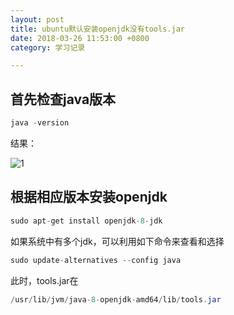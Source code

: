 ```yaml
---
layout: post
title: ubuntu默认安装openjdk没有tools.jar
date: 2018-03-26 11:53:00 +0800
category: 学习记录

---
```


## 首先检查java版本

```java
java -version
```

结果：

![1]({{site.baseurl}}/assets/img/notes/20180326-jdk.img/1.png)

## 根据相应版本安装openjdk

```java
sudo apt-get install openjdk-8-jdk
```

如果系统中有多个jdk，可以利用如下命令来查看和选择

```java
sudo update-alternatives --config java
```

此时，tools.jar在

```java
/usr/lib/jvm/java-8-openjdk-amd64/lib/tools.jar
```

